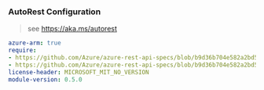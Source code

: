 ### AutoRest Configuration

> see https://aka.ms/autorest

``` yaml
azure-arm: true
require:
- https://github.com/Azure/azure-rest-api-specs/blob/b9d36b704e582a2bd5677fedc813607e73963469/specification/servicefabric/resource-manager/readme.md
- https://github.com/Azure/azure-rest-api-specs/blob/b9d36b704e582a2bd5677fedc813607e73963469/specification/servicefabric/resource-manager/readme.go.md
license-header: MICROSOFT_MIT_NO_VERSION
module-version: 0.5.0
```